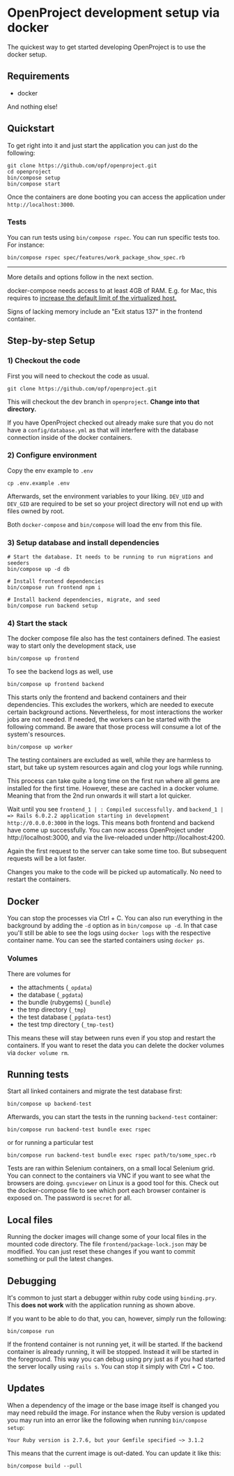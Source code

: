 # OpenProject development setup via docker

The quickest way to get started developing OpenProject is to use the docker setup.

## Requirements

* docker

And nothing else!

## Quickstart

To get right into it and just start the application you can just do the following:

```
git clone https://github.com/opf/openproject.git
cd openproject
bin/compose setup
bin/compose start
```

Once the containers are done booting you can access the application under `http://localhost:3000`.

### Tests

You can run tests using `bin/compose rspec`. You can run specific tests too. For instance:

```
bin/compose rspec spec/features/work_package_show_spec.rb
```

***

More details and options follow in the next section.

<div class="alert alert-info" role="alert">

docker-compose needs access to at least 4GB of RAM. E.g. for Mac, this requires
to [increase the default limit of the virtualized host.](https://docs.docker.com/docker-for-mac/)

Signs of lacking memory include an "Exit status 137" in the frontend container.

</div>

## Step-by-step Setup

### 1) Checkout the code

First you will need to checkout the code as usual.

```
git clone https://github.com/opf/openproject.git
```

This will checkout the dev branch in `openproject`. **Change into that directory.**

If you have OpenProject checked out already make sure that you do not have a `config/database.yml`
as that will interfere with the database connection inside of the docker containers.

### 2) Configure environment

Copy the env example to `.env`

```
cp .env.example .env
```

Afterwards, set the environment variables to your liking. `DEV_UID` and `DEV_GID` are required to be set so your project
directory will not end up with files owned by root.

Both `docker-compose` and `bin/compose` will load the env from this file.

### 3) Setup database and install dependencies

```
# Start the database. It needs to be running to run migrations and seeders
bin/compose up -d db

# Install frontend dependencies
bin/compose run frontend npm i

# Install backend dependencies, migrate, and seed
bin/compose run backend setup
```

### 4) Start the stack

The docker compose file also has the test containers defined. The easiest way to start only the development stack, use

```
bin/compose up frontend
```

To see the backend logs as well, use

```
bin/compose up frontend backend
```

This starts only the frontend and backend containers and their dependencies. This excludes the workers, which are needed
to execute certain background actions. Nevertheless, for most interactions the worker jobs are not needed. If needed,
the workers can be started with the following command. Be aware that those process will consume a lot of the system's
resources.

```
bin/compose up worker
```

The testing containers are excluded as well, while they are harmless to start, but take up system resources again and
clog your logs while running.

This process can take quite a long time on the first run where all gems are installed for the first time. However, these
are cached in a docker volume. Meaning that from the 2nd run onwards it will start a lot quicker.

Wait until you see `frontend_1 | : Compiled successfully.`
and `backend_1 | => Rails 6.0.2.2 application starting in development http://0.0.0.0:3000`
in the logs. This means both frontend and backend have come up successfully. You can now access OpenProject
under http://localhost:3000, and via the live-reloaded under http://localhost:4200.

Again the first request to the server can take some time too. But subsequent requests will be a lot faster.

Changes you make to the code will be picked up automatically. No need to restart the containers.

## Docker

You can stop the processes via Ctrl + C. You can also run everything in the background by adding the `-d` option as
in `bin/compose up -d`. In that case you'll still be able to see the logs using `docker logs` with the respective
container name. You can see the started containers using `docker ps`.

### Volumes

There are volumes for

* the attachments (`_opdata`)
* the database (`_pgdata`)
* the bundle (rubygems) (`_bundle`)
* the tmp directory (`_tmp`)
* the test database (`_pgdata-test`)
* the test tmp directory (`_tmp-test`)

This means these will stay between runs even if you stop and restart the containers. If you want to reset the data you
can delete the docker volumes via `docker volume rm`.

## Running tests

Start all linked containers and migrate the test database first:

```
bin/compose up backend-test
```

Afterwards, you can start the tests in the running `backend-test` container:

```
bin/compose run backend-test bundle exec rspec
```

or for running a particular test

```
bin/compose run backend-test bundle exec rspec path/to/some_spec.rb
```

Tests are ran within Selenium containers, on a small local Selenium grid. You can connect to the containers via VNC if
you want to see what the browsers are doing. `gvncviewer` on Linux is a good tool for this. Check out the docker-compose
file to see which port each browser container is exposed on. The password is `secret` for all.

## Local files

Running the docker images will change some of your local files in the mounted code directory. The
file `frontend/package-lock.json` may be modified. You can just reset these changes if you want to commit something or
pull the latest changes.

## Debugging

It's common to just start a debugger within ruby code using `binding.pry`. This **does not work** with the application
running as shown above.

If you want to be able to do that, you can, however, simply run the following:

```
bin/compose run
```

If the frontend container is not running yet, it will be started. If the backend container is already running, it will
be stopped. Instead it will be started in the foreground. This way you can debug using pry just as if you had started
the server locally using `rails s`. You can stop it simply with Ctrl + C too.

## Updates

When a dependency of the image or the base image itself is changed you may need rebuild the image. For instance when the
Ruby version is updated you may run into an error like the following when running `bin/compose setup`:

```
Your Ruby version is 2.7.6, but your Gemfile specified ~> 3.1.2
```

This means that the current image is out-dated. You can update it like this:

```
bin/compose build --pull
```
